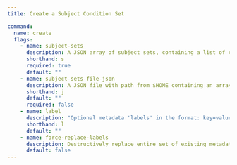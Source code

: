 ```yaml
---
title: Create a Subject Condition Set

command:
  name: create
  flags:
    - name: subject-sets
      description: A JSON array of subject sets, containing a list of condition groups, each with one or more conditions
      shorthand: s
      required: true
      default: ""
    - name: subject-sets-file-json
      description: A JSON file with path from $HOME containing an array of subject sets
      shorthand: j
      default: ""
      required: false
    - name: label
      description: "Optional metadata 'labels' in the format: key=value"
      shorthand: l
      default: ""
    - name: force-replace-labels
      description: Destructively replace entire set of existing metadata 'labels' with any provided to this command
      default: false
---
```

